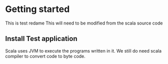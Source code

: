 # Getting started
This is test redame
This will need to be modified from the scala source code

## Install Test application
Scala uses JVM to execute the programs written in it. We still do need scala compiler to convert code to byte code.